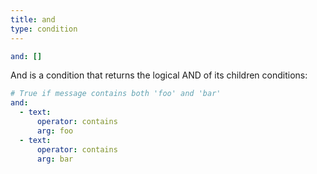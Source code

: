 ```yaml
---
title: and
type: condition
---
```


```yaml
and: []
```

And is a condition that returns the logical AND of its children conditions:

``` yaml
# True if message contains both 'foo' and 'bar'
and:
  - text:
      operator: contains
      arg: foo
  - text:
      operator: contains
      arg: bar
```


